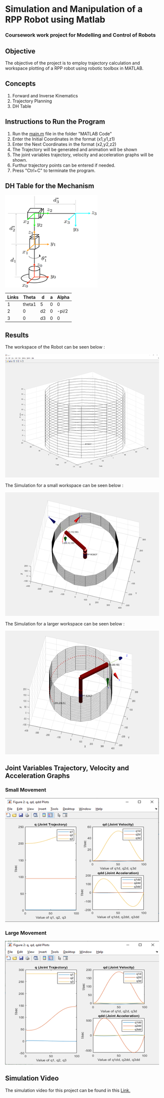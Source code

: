 # Simulation and Manipulation of a RPP Robot using Matlab

### Coursework work project for Modelling and Control of Robots

## Objective 

The objective of the project is to employ trajectory calculation and workspace plotting of a RPP robot using robotic toolbox in MATLAB.

## Concepts 

1. Forward and Inverse Kinematics
2. Trajectory Planning
3. DH Table 

## Instructions to Run the Program

1. Run the [main.m](main.m) file in the folder "MATLAB Code"
2. Enter the Initial Coordinates in the format (x1,y1,z1)
3. Enter the Next Coordinates in the format (x2,y2,z2)
4. The Trajectory will be generated and animation will be shown
5. The joint variables trajectory, velocity and acceleration graphs will be shown.
6. Furthur trajectory points can be entered if needed. 
7. Press "Ctrl+C" to terminate the program.

## DH Table for the Mechanism

<img src = "resources\Picture1.png" width="300" height="300">

|Links|Theta|d|a|Alpha|
|---|---|---|---|---|
|1|theta1|5|0|0|
|2|0|d2|0|-pi/2|
|3|0|d3|0|0|


## Results

The workspace of the Robot can be seen below : 

<img src = "resources\Picture2.png" width="500" height="400">

The Simulation for a small workspace can be seen below : 

<img src = "resources\Picture3.png" width="500" height="400">

The Simulation for a larger workspace can be seen below : 

<img src = "resources\Picture4.png" width="500" height="400">

## Joint Variables Trajectory, Velocity and Acceleration Graphs

### Small Movement 

<img src = "resources\Picture5.png" width="500" height="400">

### Large Movement

<img src = "resources\Picture6.png" width="500" height="400">


## Simulation Video

The simulation video for this project can be found in this [Link.](https://youtu.be/a-GioV7z1Pk)